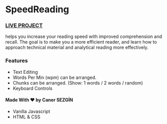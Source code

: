 # SpeedReading
### [LIVE PROJECT](https://canersezgin.github.io/SpeedReading/)
 helps you increase your reading speed with improved comprehension and recall. 
 The goal is to make you a more efficient reader, and learn how to approach technical material and analytical reading more effectively.

### Features
- Text Editing
- Words Per Min (wpm) can be arranged.
- Chunks can be arranged. 
(Show: 1 words / 2 words / random)
- Keyboard Controls

#### Made With ❤ by Caner SEZGİN 
* Vanilla Javascript 
* HTML & CSS 
